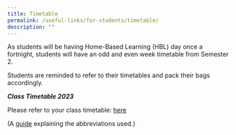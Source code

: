 ```yaml
---
title: Timetable
permalink: /useful-links/for-students/timetable/
description: ""
---
```

As students will be having Home-Based Learning (HBL) day once a fortnight, students will have an odd and even week timetable from Semester 2.

Students are reminded to refer to their timetables and pack their bags accordingly.

***Class Timetable 2023*** 

Please refer to your class timetable:
[here](/files/semester%202%20timetable%202023%20230623.pdf)



(A [guide](/files/Useful%20Links/For%20Students/Timetable%20Abbreviations%202021%20Sem%202.pdf) explaining the abbreviations used.)